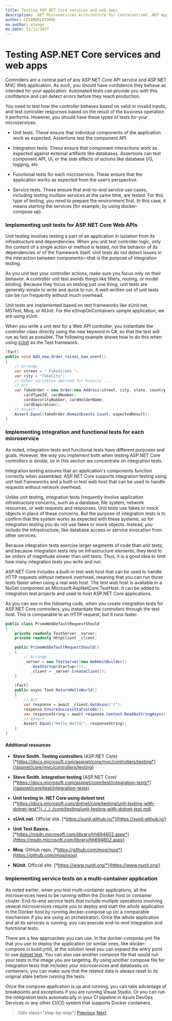```yaml
---
title: Testing ASP.NET Core services and web apps
description: .NET Microservices Architecture for Containerized .NET Applications | Testing ASP.NET Core services and web apps
author: CESARDELATORRE
ms.author: wiwagn
ms.date: 12/11/2017
---
```

# Testing ASP.NET Core services and web apps

Controllers are a central part of any ASP.NET Core API service and ASP.NET MVC Web application. As such, you should have confidence they behave as intended for your application. Automated tests can provide you with this confidence and can detect errors before they reach production.

You need to test how the controller behaves based on valid or invalid inputs, and test controller responses based on the result of the business operation it performs. However, you should have these types of tests for your microservices:

-   Unit tests. These ensure that individual components of the application work as expected. Assertions test the component API.

-   Integration tests. These ensure that component interactions work as expected against external artifacts like databases. Assertions can test component API, UI, or the side effects of actions like database I/O, logging, etc.

-   Functional tests for each microservice. These ensure that the application works as expected from the user’s perspective.

-   Service tests. These ensure that end-to-end service use cases, including testing multiple services at the same time, are tested. For this type of testing, you need to prepare the environment first. In this case, it means starting the services (for example, by using docker-compose up).

### Implementing unit tests for ASP.NET Core Web APIs

Unit testing involves testing a part of an application in isolation from its infrastructure and dependencies. When you unit test controller logic, only the content of a single action or method is tested, not the behavior of its dependencies or of the framework itself. Unit tests do not detect issues in the interaction between components—that is the purpose of integration testing.

As you unit test your controller actions, make sure you focus only on their behavior. A controller unit test avoids things like filters, routing, or model binding. Because they focus on testing just one thing, unit tests are generally simple to write and quick to run. A well-written set of unit tests can be run frequently without much overhead.

Unit tests are implemented based on test frameworks like xUnit.net, MSTest, Moq, or NUnit. For the eShopOnContainers sample application, we are using xUnit.

When you write a unit test for a Web API controller, you instantiate the controller class directly using the new keyword in C\#, so that the test will run as fast as possible. The following example shows how to do this when using [xUnit](https://xunit.github.io/) as the Test framework.

```csharp
[Fact]
public void Add_new_Order_raises_new_event()
{
    // Arrange
    var street = " FakeStreet ";
    var city = "FakeCity";
    // Other variables omitted for brevity ...
    // Act
    var fakeOrder = new Order(new Address(street, city, state, country, zipcode),
        cardTypeId, cardNumber,
        cardSecurityNumber, cardHolderName,
        cardExpiration);
    // Assert
    Assert.Equal(fakeOrder.DomainEvents.Count, expectedResult);
}
```

### Implementing integration and functional tests for each microservice

As noted, integration tests and functional tests have different purposes and goals. However, the way you implement both when testing ASP.NET Core controllers is similar, so in this section we concentrate on integration tests.

Integration testing ensures that an application's components function correctly when assembled. ASP.NET Core supports integration testing using unit test frameworks and a built-in test web host that can be used to handle requests without network overhead.

Unlike unit testing, integration tests frequently involve application infrastructure concerns, such as a database, file system, network resources, or web requests and responses. Unit tests use fakes or mock objects in place of these concerns. But the purpose of integration tests is to confirm that the system works as expected with these systems, so for integration testing you do not use fakes or mock objects. Instead, you include the infrastructure, like database access or service invocation from other services.

Because integration tests exercise larger segments of code than unit tests, and because integration tests rely on infrastructure elements, they tend to be orders of magnitude slower than unit tests. Thus, it is a good idea to limit how many integration tests you write and run.

ASP.NET Core includes a built-in test web host that can be used to handle HTTP requests without network overhead, meaning that you can run those tests faster when using a real web host. The test web host is available in a NuGet component as Microsoft.AspNetCore.TestHost. It can be added to integration test projects and used to host ASP.NET Core applications.

As you can see in the following code, when you create integration tests for ASP.NET Core controllers, you instantiate the controllers through the test host. This is comparable to an HTTP request, but it runs faster.

```csharp
public class PrimeWebDefaultRequestShould
{
    private readonly TestServer _server;
    private readonly HttpClient _client;

    public PrimeWebDefaultRequestShould()
    {
        // Arrange
        _server = new TestServer(new WebHostBuilder()
           .UseStartup<Startup>());
           _client = _server.CreateClient();
    }

    [Fact]
    public async Task ReturnHelloWorld()
    {
        // Act
        var response = await _client.GetAsync("/");
        response.EnsureSuccessStatusCode();
        var responseString = await response.Content.ReadAsStringAsync();
        // Assert
        Assert.Equal("Hello World!", responseString);
    }
}
```

#### Additional resources

-   **Steve Smith. Testing controllers** (ASP.NET Core)
    [*https://docs.microsoft.com/aspnet/core/mvc/controllers/testing*](/aspnet/core/mvc/controllers/testing)

-   **Steve Smith. Integration testing** (ASP.NET Core)
    [*https://docs.microsoft.com/aspnet/core/test/integration-tests*](/aspnet/core/test/integration-tests)

-   **Unit testing in .NET Core using dotnet test**
    [*https://docs.microsoft.com/dotnet/core/testing/unit-testing-with-dotnet-test*](../../../core/testing/unit-testing-with-dotnet-test.md)

-   **xUnit.net**. Official site.
    [*https://xunit.github.io/*](https://xunit.github.io/)

-   **Unit Test Basics.**
    [*https://msdn.microsoft.com/library/hh694602.aspx*](https://msdn.microsoft.com/library/hh694602.aspx)

-   **Moq**. GitHub repo.
    [*https://github.com/moq/moq*](https://github.com/moq/moq)

-   **NUnit**. Official site.
    [*https://www.nunit.org/*](https://www.nunit.org/)

### Implementing service tests on a multi-container application 

As noted earlier, when you test multi-container applications, all the microservices need to be running within the Docker host or container cluster. End-to-end service tests that include multiple operations involving several microservices require you to deploy and start the whole application in the Docker host by running docker-compose up (or a comparable mechanism if you are using an orchestrator). Once the whole application and all its services is running, you can execute end-to-end integration and functional tests.

There are a few approaches you can use. In the docker-compose.yml file that you use to deploy the application (or similar ones, like docker-compose.ci.build.yml), at the solution level you can expand the entry point to use [dotnet test](../../../core/tools/dotnet-test.md). You can also use another compose file that would run your tests in the image you are targeting. By using another compose file for integration tests that includes your microservices and databases on containers, you can make sure that the related data is always reset to its original state before running the tests.

Once the compose application is up and running, you can take advantage of breakpoints and exceptions if you are running Visual Studio. Or you can run the integration tests automatically in your CI pipeline in Azure DevOps Services or any other CI/CD system that supports Docker containers.

> [!div class="step-by-step"]
> [Previous](subscribe-events.md)
> [Next](../microservice-ddd-cqrs-patterns/index.md)
